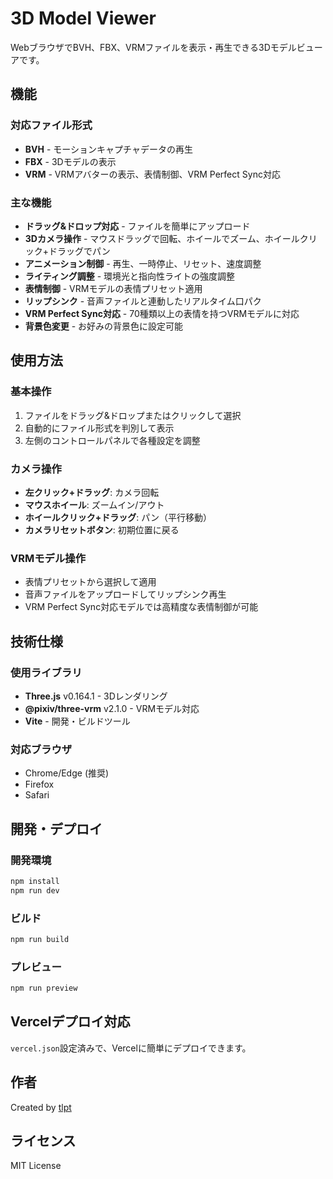 # 3D Model Viewer

WebブラウザでBVH、FBX、VRMファイルを表示・再生できる3Dモデルビューアです。

## 機能

### 対応ファイル形式
- **BVH** - モーションキャプチャデータの再生
- **FBX** - 3Dモデルの表示
- **VRM** - VRMアバターの表示、表情制御、VRM Perfect Sync対応

### 主な機能
- **ドラッグ&ドロップ対応** - ファイルを簡単にアップロード
- **3Dカメラ操作** - マウスドラッグで回転、ホイールでズーム、ホイールクリック+ドラッグでパン
- **アニメーション制御** - 再生、一時停止、リセット、速度調整
- **ライティング調整** - 環境光と指向性ライトの強度調整
- **表情制御** - VRMモデルの表情プリセット適用
- **リップシンク** - 音声ファイルと連動したリアルタイム口パク
- **VRM Perfect Sync対応** - 70種類以上の表情を持つVRMモデルに対応
- **背景色変更** - お好みの背景色に設定可能

## 使用方法

### 基本操作
1. ファイルをドラッグ&ドロップまたはクリックして選択
2. 自動的にファイル形式を判別して表示
3. 左側のコントロールパネルで各種設定を調整

### カメラ操作
- **左クリック+ドラッグ**: カメラ回転
- **マウスホイール**: ズームイン/アウト
- **ホイールクリック+ドラッグ**: パン（平行移動）
- **カメラリセットボタン**: 初期位置に戻る

### VRMモデル操作
- 表情プリセットから選択して適用
- 音声ファイルをアップロードしてリップシンク再生
- VRM Perfect Sync対応モデルでは高精度な表情制御が可能

## 技術仕様

### 使用ライブラリ
- **Three.js** v0.164.1 - 3Dレンダリング
- **@pixiv/three-vrm** v2.1.0 - VRMモデル対応
- **Vite** - 開発・ビルドツール

### 対応ブラウザ
- Chrome/Edge (推奨)
- Firefox
- Safari

## 開発・デプロイ

### 開発環境
```bash
npm install
npm run dev
```

### ビルド
```bash
npm run build
```

### プレビュー
```bash
npm run preview
```

## Vercelデプロイ対応

`vercel.json`設定済みで、Vercelに簡単にデプロイできます。

## 作者

Created by [tlpt](https://x.com/tlpt_telepath)

## ライセンス

MIT License